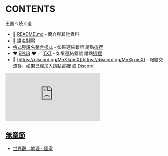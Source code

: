 # CONTENTS

王国へ続く道  



- :closed_book: [README.md](README.md) - 簡介與其他資料
- :pencil: [譯名對照](%E8%AD%AF%E5%90%8D%E5%B0%8D%E7%85%A7.md)
- [格式與譯名整合樣式](https://github.com/bluelovers/node-novel/blob/master/lib/locales/%E7%8E%8B%E5%9B%BD%E3%81%B8%E7%B6%9A%E3%81%8F%E9%81%93.ts) - 如果連結錯誤 請點[這裡](https://github.com/bluelovers/node-novel/blob/master/lib/locales/)
-  :heart: [EPUB](https://gitlab.com/demonovel/epub-txt/blob/master/cm/%E7%8E%8B%E5%9B%BD%E3%81%B8%E7%B6%9A%E3%81%8F%E9%81%93.epub) :heart:  ／ [TXT](https://gitlab.com/demonovel/epub-txt/blob/master/cm/out/%E7%8E%8B%E5%9B%BD%E3%81%B8%E7%B6%9A%E3%81%8F%E9%81%93.out.txt) - 如果連結錯誤 請點[這裡](https://gitlab.com/demonovel/epub-txt/blob/master/cm/)
- :mega: [https://discord.gg/MnXkpmX](https://discord.gg/MnXkpmX) - 報錯交流群，如果已經加入請點[這裡](https://discordapp.com/channels/467794087769014273/467794088285175809) 或 [Discord](https://discordapp.com/channels/@me)


![導航目錄](https://chart.apis.google.com/chart?cht=qr&chs=150x150&chl=https://gitlab.com/novel-group/txt-source/blob/master/cm/王国へ続く道/導航目錄.md "導航目錄")




## [無章節](00010_%E7%84%A1%E7%AB%A0%E7%AF%80)

- [世界觀　地理・國家](00010_%E7%84%A1%E7%AB%A0%E7%AF%80/00010_%E4%B8%96%E7%95%8C%E8%A7%80%E3%80%80%E5%9C%B0%E7%90%86%E3%83%BB%E5%9C%8B%E5%AE%B6.txt)

